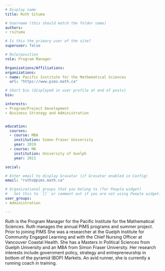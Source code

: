 ```yaml
---
# Display name
title: Ruth Situma

# Username (this should match the folder name)
authors:
- rsituma

# Is this the primary user of the site?
superuser: false

# Role/position
role: Program Manager

Organizations/Affiliations:
organizations:
- name: Pacific Institute for the Mathematical Sciences
  url: "https://www.pims.math.ca"

# Short bio (displayed in user profile at end of posts)
bio: 

interests:
- Program/Project Development
- Business Strategy and Administration


education:
  courses:
  - course: MBA
    institution: Simon Fraser University
    year: 2019
  - course: MA
    institution: University of Guelph
    year: 2011

social:

# Enter email to display Gravatar (if Gravatar enabled in Config)
email: "ruths@pims.math.ca"

# Organizational groups that you belong to (for People widget)
#   Set this to `[]` or comment out if you are not using People widget.
user_groups:
- Administration

---
```

Ruth is the Program Manager for the Pacific Institute for the Mathematical Sciences. Ruth manages the annual PIMS programs and summer project. Prior to joining PIMS She was a researcher at the Guelph Institute for Community Engaged Learning and with the Chief Nursing Officer at Vancouver Coastal Health. She has a Masters in Political Sciences from Guelph University and an MBA from Simon Fraser University. Her research interests include government policy, strategy and entrepreneurship in bottom of the pyramid (BOP) Markets. An avid runner, she is currently a running coach in training.
